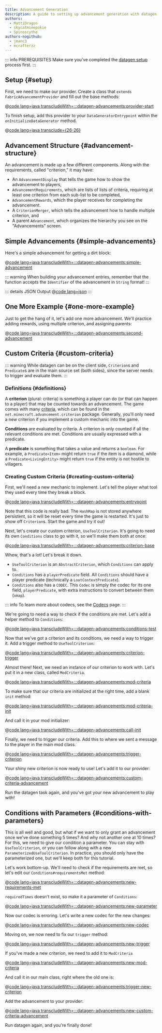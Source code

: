 ```yaml
---
title: Advancement Generation
description: A guide to setting up advancement generation with datagen.
authors:
  - MattiDragon
  - skycatminepokie
  - Spinoscythe
authors-nogithub:
  - jmanc3
  - mcrafterzz
---
```


::: info PREREQUISITES
Make sure you've completed the [datagen setup](./setup) process first.
:::

## Setup {#setup}

First, we need to make our provider. Create a class that `extends FabricAdvancementProvider` and fill out the base methods:

@[code lang=java transcludeWith=:::datagen-advancements:provider-start](@/reference/latest/src/client/java/com/example/docs/datagen/FabricDocsReferenceAdvancementProvider.java)

To finish setup, add this provider to your `DataGeneratorEntrypoint` within the `onInitializeDataGenerator` method.

@[code lang=java transclude={26-26}](@/reference/latest/src/client/java/com/example/docs/datagen/FabricDocsReferenceDataGenerator.java)

## Advancement Structure {#advancement-structure}

An advancement is made up a few different components. Along with the requirements, called "criterion," it may have:

- An `AdvancementDisplay` that tells the game how to show the advancement to players,
- `AdvancementRequirements`, which are lists of lists of criteria, requiring at least one criterion from each sub-list to be completed,
- `AdvancementRewards`, which the player receives for completing the advancement.
- A `CriterionMerger`, which tells the advancement how to handle multiple criterion, and
- A parent `Advancement`, which organizes the hierarchy you see on the "Advancements" screen.

## Simple Advancements {#simple-advancements}

Here's a simple advancement for getting a dirt block:

@[code lang=java transcludeWith=:::datagen-advancements:simple-advancement](@/reference/latest/src/client/java/com/example/docs/datagen/FabricDocsReferenceAdvancementProvider.java)

::: warning
When building your advancement entries, remember that the function accepts the `Identifier` of the advancement in `String` format!
:::

::: details JSON Output
@[code lang=json](@/reference/latest/src/main/generated/data/fabric-docs-reference/advancement/get_dirt.json)
:::

## One More Example {#one-more-example}

Just to get the hang of it, let's add one more advancement. We'll practice adding rewards, using multiple criterion, and assigning parents:

@[code lang=java transcludeWith=:::datagen-advancements:second-advancement](@/reference/latest/src/client/java/com/example/docs/datagen/FabricDocsReferenceAdvancementProvider.java)

## Custom Criteria {#custom-criteria}

::: warning
While datagen can be on the client side, `Criterion`s and `Predicate`s are in the main source set (both sides), since the server needs to trigger and evaluate them.
:::

### Definitions {#definitions}

A **criterion** (plural: criteria) is something a player can do (or that can happen to a player) that may be counted towards an advancement. The game comes with many [criteria](https://minecraft.wiki/w/Advancement_definition#List_of_triggers), which can be found in the `net.minecraft.advancement.criterion` package. Generally, you'll only need a new criterion if you implement a custom mechanic into the game.

**Conditions** are evaluated by criteria. A criterion is only counted if all the relevant conditions are met. Conditions are usually expressed with a predicate.

A **predicate** is something that takes a value and returns a `boolean`. For example, a `Predicate<Item>` might return `true` if the item is a diamond, while a `Predicate<LivingEntity>` might return `true` if the entity is not hostile to villagers.

### Creating Custom Criteria {#creating-custom-criteria}

First, we'll need a new mechanic to implement. Let's tell the player what tool they used every time they break a block.

@[code lang=java transcludeWith=:::datagen-advancements:entrypoint](@/reference/latest/src/main/java/com/example/docs/advancement/FabricDocsReferenceDatagenAdvancement.java)

Note that this code is really bad. The `HashMap` is not stored anywhere persistent, so it will be reset every time the game is restarted. It's just to show off `Criterion`s. Start the game and try it out!

Next, let's create our custom criterion, `UseToolCriterion`. It's going to need its own `Conditions` class to go with it, so we'll make them both at once:

@[code lang=java transcludeWith=:::datagen-advancements:criterion-base](@/reference/latest/src/main/java/com/example/docs/advancement/UseToolCriterion.java)

Whew, that's a lot! Let's break it down.

- `UseToolCriterion` is an `AbstractCriterion`, which `Conditions` can apply to.
- `Conditions` has a `playerPredicate` field. All `Conditions` should have a player predicate (technically a `LootContextPredicate`).
- `Conditions` also has a `CODEC`. This `Codec` is simply the codec for its one field, `playerPredicate`, with extra instructions to convert between them (`xmap`).

::: info
To learn more about codecs, see the [Codecs](../codecs) page.
:::

We're going to need a way to check if the conditions are met. Let's add a helper method to `Conditions`:

@[code lang=java transcludeWith=:::datagen-advancements:conditions-test](@/reference/latest/src/main/java/com/example/docs/advancement/UseToolCriterion.java)

Now that we've got a criterion and its conditions, we need a way to trigger it. Add a trigger method to `UseToolCriterion`:

@[code lang=java transcludeWith=:::datagen-advancements:criterion-trigger](@/reference/latest/src/main/java/com/example/docs/advancement/UseToolCriterion.java)

Almost there! Next, we need an instance of our criterion to work with. Let's put it in a new class, called `ModCriteria`.

@[code lang=java transcludeWith=:::datagen-advancements:mod-criteria](@/reference/latest/src/main/java/com/example/docs/advancement/ModCriteria.java)

To make sure that our criteria are initialized at the right time, add a blank `init` method:

@[code lang=java transcludeWith=:::datagen-advancements:mod-criteria-init](@/reference/latest/src/main/java/com/example/docs/advancement/ModCriteria.java)

And call it in your mod initializer:

@[code lang=java transcludeWith=:::datagen-advancements:call-init](@/reference/latest/src/main/java/com/example/docs/advancement/FabricDocsReferenceDatagenAdvancement.java)

Finally, we need to trigger our criteria. Add this to where we sent a message to the player in the main mod class.

@[code lang=java transcludeWith=:::datagen-advancements:trigger-criterion](@/reference/latest/src/main/java/com/example/docs/advancement/FabricDocsReferenceDatagenAdvancement.java)

Your shiny new criterion is now ready to use! Let's add it to our provider:

@[code lang=java transcludeWith=:::datagen-advancements:custom-criteria-advancement](@/reference/latest/src/client/java/com/example/docs/datagen/FabricDocsReferenceAdvancementProvider.java)

Run the datagen task again, and you've got your new advancement to play with!

## Conditions with Parameters {#conditions-with-parameters}

This is all well and good, but what if we want to only grant an advancement once we've done something 5 times? And why not another one at 10 times? For this, we need to give our condition a parameter. You can stay with `UseToolCriterion`, or you can follow along with a new `ParameterizedUseToolCriterion`. In practice, you should only have the parameterized one, but we'll keep both for this tutorial.

Let's work bottom-up. We'll need to check if the requirements are met, so let's edit our `Conditions#requirementsMet` method:

@[code lang=java transcludeWith=:::datagen-advancements:new-requirements-met](@/reference/latest/src/main/java/com/example/docs/advancement/ParameterizedUseToolCriterion.java)

`requiredTimes` doesn't exist, so make it a parameter of `Conditions`:

@[code lang=java transcludeWith=:::datagen-advancements:new-parameter](@/reference/latest/src/main/java/com/example/docs/advancement/ParameterizedUseToolCriterion.java)

Now our codec is erroring. Let's write a new codec for the new changes:

@[code lang=java transcludeWith=:::datagen-advancements:new-codec](@/reference/latest/src/main/java/com/example/docs/advancement/ParameterizedUseToolCriterion.java)

Moving on, we now need to fix our `trigger` method:

@[code lang=java transcludeWith=:::datagen-advancements:new-trigger](@/reference/latest/src/main/java/com/example/docs/advancement/ParameterizedUseToolCriterion.java)

If you've made a new criterion, we need to add it to `ModCriteria`

@[code lang=java transcludeWith=:::datagen-advancements:new-mod-criteria](@/reference/latest/src/main/java/com/example/docs/advancement/ModCriteria.java)

And call it in our main class, right where the old one is:

@[code lang=java transcludeWith=:::datagen-advancements:trigger-new-criterion](@/reference/latest/src/main/java/com/example/docs/advancement/FabricDocsReferenceDatagenAdvancement.java)

Add the advancement to your provider:

@[code lang=java transcludeWith=:::datagen-advancements:new-custom-criteria-advancement](@/reference/latest/src/client/java/com/example/docs/datagen/FabricDocsReferenceAdvancementProvider.java)

Run datagen again, and you're finally done!
